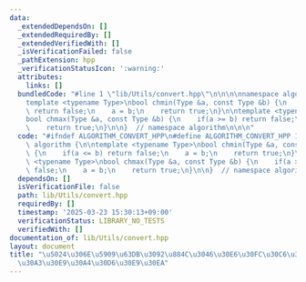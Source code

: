 ```yaml
---
data:
  _extendedDependsOn: []
  _extendedRequiredBy: []
  _extendedVerifiedWith: []
  _isVerificationFailed: false
  _pathExtension: hpp
  _verificationStatusIcon: ':warning:'
  attributes:
    links: []
  bundledCode: "#line 1 \"lib/Utils/convert.hpp\"\n\n\n\nnamespace algorithm {\n\n\
    template <typename Type>\nbool chmin(Type &a, const Type &b) {\n    if(a <= b)\
    \ return false;\n    a = b;\n    return true;\n}\n\ntemplate <typename Type>\n\
    bool chmax(Type &a, const Type &b) {\n    if(a >= b) return false;\n    a = b;\n\
    \    return true;\n}\n\n}  // namespace algorithm\n\n\n"
  code: "#ifndef ALGORITHM_CONVERT_HPP\n#define ALGORITHM_CONVERT_HPP 1\n\nnamespace\
    \ algorithm {\n\ntemplate <typename Type>\nbool chmin(Type &a, const Type &b)\
    \ {\n    if(a <= b) return false;\n    a = b;\n    return true;\n}\n\ntemplate\
    \ <typename Type>\nbool chmax(Type &a, const Type &b) {\n    if(a >= b) return\
    \ false;\n    a = b;\n    return true;\n}\n\n}  // namespace algorithm\n\n#endif\n"
  dependsOn: []
  isVerificationFile: false
  path: lib/Utils/convert.hpp
  requiredBy: []
  timestamp: '2025-03-23 15:30:13+09:00'
  verificationStatus: LIBRARY_NO_TESTS
  verifiedWith: []
documentation_of: lib/Utils/convert.hpp
layout: document
title: "\u5024\u306E\u5909\u63DB\u3092\u884C\u3046\u30E6\u30FC\u30C6\u30A3\u30EA\u30C6\
  \u30A3\u30E9\u30A4\u30D6\u30E9\u30EA"
---
```

